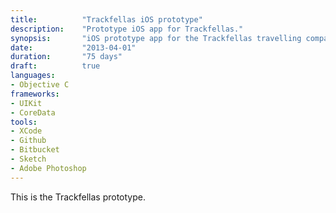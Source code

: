 ```yaml
---
title: 			"Trackfellas iOS prototype"
description:	"Prototype iOS app for Trackfellas."
synopsis:		"iOS prototype app for the Trackfellas travelling companion."
date:			"2013-04-01"
duration:		"75 days"
draft: 			true
languages: 		
- Objective C
frameworks:
- UIKit
- CoreData
tools:
- XCode
- Github
- Bitbucket
- Sketch
- Adobe Photoshop
---
```


This is the Trackfellas prototype.